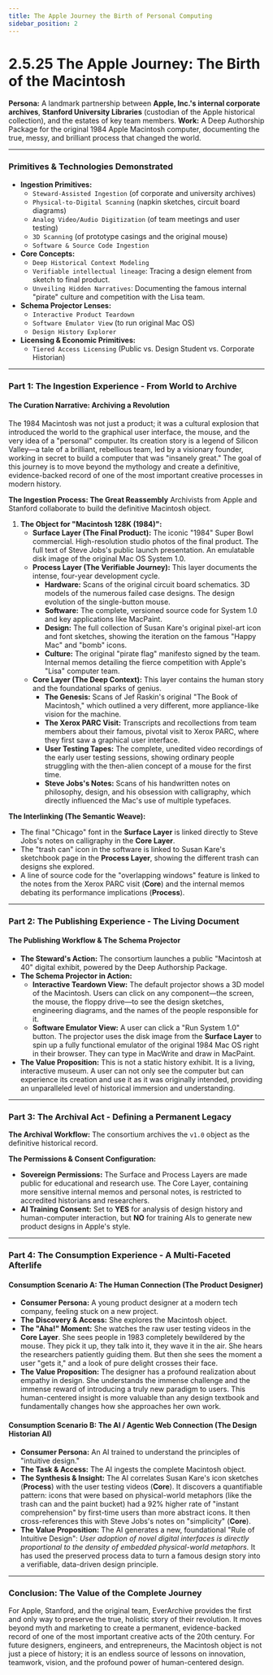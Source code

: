 ```yaml
---
title: The Apple Journey the Birth of Personal Computing
sidebar_position: 2
---
```


# 2.5.25 The Apple Journey: The Birth of the Macintosh

**Persona:** A landmark partnership between **Apple, Inc.'s internal corporate archives**, **Stanford University Libraries** (custodian of the Apple historical collection), and the estates of key team members.
**Work:** A Deep Authorship Package for the original 1984 Apple Macintosh computer, documenting the true, messy, and brilliant process that changed the world.

---

### **Primitives & Technologies Demonstrated**

*   **Ingestion Primitives:**
    *   `Steward-Assisted Ingestion` (of corporate and university archives)
    *   `Physical-to-Digital Scanning` (napkin sketches, circuit board diagrams)
    *   `Analog Video/Audio Digitization` (of team meetings and user testing)
    *   `3D Scanning` (of prototype casings and the original mouse)
    *   `Software & Source Code Ingestion`
*   **Core Concepts:**
    *   `Deep Historical Context Modeling`
    *   `Verifiable intellectual lineage`: Tracing a design element from sketch to final product.
    *   `Unveiling Hidden Narratives`: Documenting the famous internal "pirate" culture and competition with the Lisa team.
*   **Schema Projector Lenses:**
    *   `Interactive Product Teardown`
    *   `Software Emulator View` (to run original Mac OS)
    *   `Design History Explorer`
*   **Licensing & Economic Primitives:**
    *   `Tiered Access Licensing` (Public vs. Design Student vs. Corporate Historian)

---

### **Part 1: The Ingestion Experience - From World to Archive**

#### **The Curation Narrative: Archiving a Revolution**
The 1984 Macintosh was not just a product; it was a cultural explosion that introduced the world to the graphical user interface, the mouse, and the very idea of a "personal" computer. Its creation story is a legend of Silicon Valley—a tale of a brilliant, rebellious team, led by a visionary founder, working in secret to build a computer that was "insanely great." The goal of this journey is to move beyond the mythology and create a definitive, evidence-backed record of one of the most important creative processes in modern history.

**The Ingestion Process: The Great Reassembly**
Archivists from Apple and Stanford collaborate to build the definitive Macintosh object.

1.  **The Object for "Macintosh 128K (1984)":**
    *   **Surface Layer (The Final Product):** The iconic "1984" Super Bowl commercial. High-resolution studio photos of the final product. The full text of Steve Jobs's public launch presentation. An emulatable disk image of the original Mac OS System 1.0.
    *   **Process Layer (The Verifiable Journey):** This layer documents the intense, four-year development cycle.
        *   **Hardware:** Scans of the original circuit board schematics. 3D models of the numerous failed case designs. The design evolution of the single-button mouse.
        *   **Software:** The complete, versioned source code for System 1.0 and key applications like MacPaint.
        *   **Design:** The full collection of Susan Kare's original pixel-art icon and font sketches, showing the iteration on the famous "Happy Mac" and "bomb" icons.
        *   **Culture:** The original "pirate flag" manifesto signed by the team. Internal memos detailing the fierce competition with Apple's "Lisa" computer team.
    *   **Core Layer (The Deep Context):** This layer contains the human story and the foundational sparks of genius.
        *   **The Genesis:** Scans of Jef Raskin's original "The Book of Macintosh," which outlined a very different, more appliance-like vision for the machine.
        *   **The Xerox PARC Visit:** Transcripts and recollections from team members about their famous, pivotal visit to Xerox PARC, where they first saw a graphical user interface.
        *   **User Testing Tapes:** The complete, unedited video recordings of the early user testing sessions, showing ordinary people struggling with the then-alien concept of a mouse for the first time.
        *   **Steve Jobs's Notes:** Scans of his handwritten notes on philosophy, design, and his obsession with calligraphy, which directly influenced the Mac's use of multiple typefaces.

**The Interlinking (The Semantic Weave):**
*   The final "Chicago" font in the **Surface Layer** is linked directly to Steve Jobs's notes on calligraphy in the **Core Layer**.
*   The "trash can" icon in the software is linked to Susan Kare's sketchbook page in the **Process Layer**, showing the different trash can designs she explored.
*   A line of source code for the "overlapping windows" feature is linked to the notes from the Xerox PARC visit (**Core**) and the internal memos debating its performance implications (**Process**).

---

### **Part 2: The Publishing Experience - The Living Document**

#### **The Publishing Workflow & The Schema Projector**
*   **The Steward's Action:** The consortium launches a public "Macintosh at 40" digital exhibit, powered by the Deep Authorship Package.
*   **The Schema Projector in Action:**
    *   **Interactive Teardown View:** The default projector shows a 3D model of the Macintosh. Users can click on any component—the screen, the mouse, the floppy drive—to see the design sketches, engineering diagrams, and the names of the people responsible for it.
    *   **Software Emulator View:** A user can click a "Run System 1.0" button. The projector uses the disk image from the **Surface Layer** to spin up a fully functional emulator of the original 1984 Mac OS right in their browser. They can type in MacWrite and draw in MacPaint.
*   **The Value Proposition:** This is not a static history exhibit. It is a living, interactive museum. A user can not only see the computer but can experience its creation and use it as it was originally intended, providing an unparalleled level of historical immersion and understanding.

---

### **Part 3: The Archival Act - Defining a Permanent Legacy**

**The Archival Workflow:**
The consortium archives the `v1.0` object as the definitive historical record.

**The Permissions & Consent Configuration:**
*   **Sovereign Permissions:** The Surface and Process Layers are made public for educational and research use. The Core Layer, containing more sensitive internal memos and personal notes, is restricted to accredited historians and researchers.
*   **AI Training Consent:** Set to **YES** for analysis of design history and human-computer interaction, but **NO** for training AIs to generate new product designs in Apple's style.

---

### **Part 4: The Consumption Experience - A Multi-Faceted Afterlife**

#### **Consumption Scenario A: The Human Connection (The Product Designer)**
*   **Consumer Persona:** A young product designer at a modern tech company, feeling stuck on a new project.
*   **The Discovery & Access:** She explores the Macintosh object.
*   **The "Aha!" Moment:** She watches the raw user testing videos in the **Core Layer**. She sees people in 1983 completely bewildered by the mouse. They pick it up, they talk into it, they wave it in the air. She hears the researchers patiently guiding them. But then she sees the moment a user "gets it," and a look of pure delight crosses their face.
*   **The Value Proposition:** The designer has a profound realization about empathy in design. She understands the immense challenge and the immense reward of introducing a truly new paradigm to users. This human-centered insight is more valuable than any design textbook and fundamentally changes how she approaches her own work.

#### **Consumption Scenario B: The AI / Agentic Web Connection (The Design Historian AI)**
*   **Consumer Persona:** An AI trained to understand the principles of "intuitive design."
*   **The Task & Access:** The AI ingests the complete Macintosh object.
*   **The Synthesis & Insight:** The AI correlates Susan Kare's icon sketches (**Process**) with the user testing videos (**Core**). It discovers a quantifiable pattern: icons that were based on physical-world metaphors (like the trash can and the paint bucket) had a 92% higher rate of "instant comprehension" by first-time users than more abstract icons. It then cross-references this with Steve Jobs's notes on "simplicity" (**Core**).
*   **The Value Proposition:** The AI generates a new, foundational "Rule of Intuitive Design": *User adoption of novel digital interfaces is directly proportional to the density of embedded physical-world metaphors.* It has used the preserved process data to turn a famous design story into a verifiable, data-driven design principle.

---

### **Conclusion: The Value of the Complete Journey**
For Apple, Stanford, and the original team, EverArchive provides the first and only way to preserve the true, holistic story of their revolution. It moves beyond myth and marketing to create a permanent, evidence-backed record of one of the most important creative acts of the 20th century. For future designers, engineers, and entrepreneurs, the Macintosh object is not just a piece of history; it is an endless source of lessons on innovation, teamwork, vision, and the profound power of human-centered design.